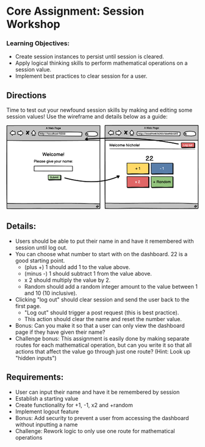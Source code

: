 # Core Assignment: Session Workshop

### Learning Objectives:

- Create session instances to persist until session is cleared.
- Apply logical thinking skills to perform mathematical operations on a session value.
- Implement best practices to clear session for a user.

## Directions
Time to test out your newfound session skills by making and editing some session values! Use the wireframe and details below as a guide:

![Image](image.png)

## Details:
- Users should be able to put their name in and have it remembered with session until log out.
- You can choose what number to start with on the dashboard. 22 is a good starting point.
    - (plus +) 1 should add 1 to the value above.
    - (minus -) 1 should subtract 1 from the value above.
    - x 2 should multiply the value by 2.
    - Random should add a random integer amount to the value between 1 and 10 (10 inclusive).
- Clicking "log out" should clear session and send the user back to the first page.
    - "Log out" should trigger a post request (this is best practice).
    - This action should clear the name and reset the number value.
- Bonus: Can you make it so that a user can only view the dashboard page if they have given their name?
- Challenge bonus: This assignment is easily done by making separate routes for each mathematical operation, but can you write it so that all actions that affect the value go through just one route? (Hint: Look up "hidden inputs")

## Requirements:
- User can input their name and have it be remembered by session
- Establish a starting value
- Create functionality for +1, -1, x2 and +random
- Implement logout feature
- Bonus: Add security to prevent a user from accessing the dashboard without inputting a name
- Challenge: Rework logic to only use one route for mathematical operations

